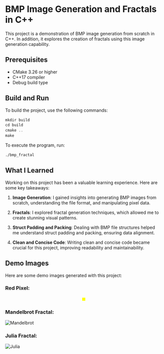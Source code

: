 # BMP Image Generation and Fractals in C++

This project is a demonstration of BMP image generation from scratch in C++. In addition, it explores the creation of fractals using this image generation capability.

## Prerequisites

- CMake 3.26 or higher
- C++17 compiler
- Debug build type

## Build and Run

To build the project, use the following commands:

```cpp
mkdir build
cd build
cmake ..
make
```

To execute the program, run:

```zsh
./bmp_fractal
```

## What I Learned

Working on this project has been a valuable learning experience. Here are some key takeaways:

1. **Image Generation**: I gained insights into generating BMP images from scratch, understanding the file format, and manipulating pixel data.

2. **Fractals**: I explored fractal generation techniques, which allowed me to create stunning visual patterns.

3. **Struct Padding and Packing**: Dealing with BMP file structures helped me understand struct padding and packing, ensuring data alignment.

4. **Clean and Concise Code**: Writing clean and concise code became crucial for this project, improving readability and maintainability.

## Demo Images

Here are some demo images generated with this project:

### Red Pixel:
<div style="text-align:center;">
    <img src="out/red_pixel.bmp" alt="Red Pixel" width="10" height="10"> <!-- Small Red Pixel -->
</div>

### Mandelbrot Fractal:
![Mandelbrot](out/mandelbrot.bmp)

### Julia Fractal:
![Julia](out/julia.bmp)
